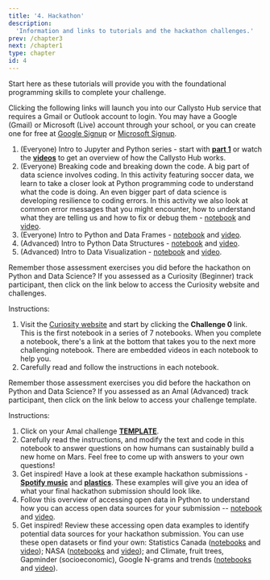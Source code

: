 ```yaml
---
title: '4. Hackathon'
description:
  'Information and links to tutorials and the hackathon challenges.'
prev: /chapter3
next: /chapter1
type: chapter
id: 4
---
```


<exercise id="1" title="Start Here: Tutorials">

Start here as these tutorials will provide you with the foundational programming skills to complete your challenge. 

Clicking the following links will launch you into our Callysto Hub service that requires a Gmail or Outlook account to login. You may have a Google (Gmail) or Microsoft (Live) account through your school, or you can create one for free at [Google Signup](https://accounts.google.com/SignUp) or [Microsoft Signup](https://signup.live.com/).

1. (Everyone) Intro to Jupyter and Python series - start with **[part 1](http://tinyurl.com/y4aqn5hr)** or watch the **[videos](https://www.youtube.com/playlist?list=PL-j7ku2URmjZ1F3-9jvBuvsf0KcWPsxab)** to get an overview of how the Callysto Hub works.
2. (Everyone) Breaking code and breaking down the code. A big part of data science involves coding. In this activity featuring soccer data, we learn to take a closer look at Python programming code to understand what the code is doing. An even bigger part of data science is developing resilience to coding errors. In this activity we also look at common error messages that you might encounter, how to understand what they are telling us and how to fix or debug them - [notebook](https://bit.ly/3Ar45WQ) and [video](https://youtu.be/bDoaKV_lLJY).
2. (Everyone) Intro to Python and Data Frames - [notebook](http://tinyurl.com/yamdly5o) and [video](https://www.youtube.com/watch?v=bJT72nq5Rf0&list=PL-j7ku2URmjbXSQ8mSrqGJ3poGpUD0qaE&index=2).
3. (Advanced) Intro to Python Data Structures - [notebook](http://tinyurl.com/yc8nzrbt) and [video](https://www.youtube.com/watch?v=cYwVqiVvTLw&list=PL-j7ku2URmjbXSQ8mSrqGJ3poGpUD0qaE&index=3).
4. (Advanced) Intro to Data Visualization - [notebook](https://hub.callysto.ca/jupyter/hub/user-redirect/git-pull?repo=https%3A%2F%2Fgithub.com%2Fcallysto%2Fhackathon&branch=master&subPath=SustainabilityOnMars/Tutorials/graphing-with-plotly.ipynb&depth=1) and [video](https://youtu.be/jvDHrwOsmjg).



</exercise>

<exercise id="2" title="Hackathon Challenge: Curiosity (Beginner)">

Remember those assessment exercises you did before the hackathon on Python and Data Science? If you assessed as a Curiosity (Beginner) track participant, then click on the link below to access the Curiosity website and challenges.

Instructions:

1. Visit the [Curiosity website](https://callysto.github.io/curiosity-hackathon/welcome.html) and start by clicking the **Challenge 0** link. This is the first notebook in a series of 7 notebooks. When you complete a notebook, there's a link at the bottom that takes you to the next more challenging notebook. There are embedded videos in each notebook to help you.
2. Carefully read and follow the instructions in each notebook.

</exercise>

<exercise id="3" title="Hackathon Challenge: Amal (Advanced)">

Remember those assessment exercises you did before the hackathon on Python and Data Science? If you assessed as an Amal (Advanced) track participant, then click on the link below to access your challenge template. 

Instructions:

1. Click on your Amal challenge **[TEMPLATE](https://hub.callysto.ca/jupyter/hub/user-redirect/git-pull?repo=https%3A%2F%2Fgithub.com%2Fcallysto%2Fhackathon&branch=master&subPath=SustainabilityOnMars/AmalTrack/ChallengeTemplate/challenge-template.ipynb&depth=1)**. 
2. Carefully read the instructions, and modify the text and code in this notebook to answer questions on how humans can sustainably build a new home on Mars. Feel free to come up with answers to your own questions!
3. Get inspired! Have a look at these example hackathon submissions - **[Spotify music](https://hub.callysto.ca/jupyter/hub/user-redirect/git-pull?repo=https%3A%2F%2Fgithub.com%2Fcallysto%2Fhackathon&branch=master&subPath=SustainabilityOnMars/AmalTrack/ChallengeExamples/music-example.ipynb&depth=1)** and **[plastics](https://hub.callysto.ca/jupyter/hub/user-redirect/git-pull?repo=https%3A%2F%2Fgithub.com%2Fcallysto%2Fhackathon&branch=master&subPath=SustainabilityOnMars/AmalTrack/ChallengeExamples/plastic-example.ipynb&depth=1)**. These examples will give you an idea of what your final hackathon submission should look like.
4. Follow this overview of accessing open data in Python to understand how you can access open data sources for your submission -- [notebook](https://hub.callysto.ca/jupyter/hub/user-redirect/git-pull?repo=https%3A%2F%2Fgithub.com%2Fcallysto%2Fhackathon&branch=master&subPath=SustainabilityOnMars/Tutorials/accessing-open-data.ipynb&depth=1) and [video](https://youtu.be/ypYKfcOQPDA?list=PL-j7ku2URmjbXSQ8mSrqGJ3poGpUD0qaE&t=41). 
5. Get inspired! Review these accessing open data examples to identify potential data sources for your hackathon submission. You can use these open datasets or find your own: Statistics Canada ([notebooks](http://tinyurl.com/y84e5hvh) and [video](https://youtu.be/MWbkdsVPSls?list=PL-j7ku2URmjbXSQ8mSrqGJ3poGpUD0qaE&t=21)); NASA ([notebooks](http://tinyurl.com/y84e5hvh) and [video](https://youtu.be/gbcwDtWBB48?list=PL-j7ku2URmjbXSQ8mSrqGJ3poGpUD0qaE&t=18)); and Climate, fruit trees, Gapminder (socioeconomic), Google N-grams and trends ([notebooks](http://tinyurl.com/y84e5hvh) and [video](https://youtu.be/dyTfZNdv8MA?list=PL-j7ku2URmjbXSQ8mSrqGJ3poGpUD0qaE&t=13)).

 


</exercise>







